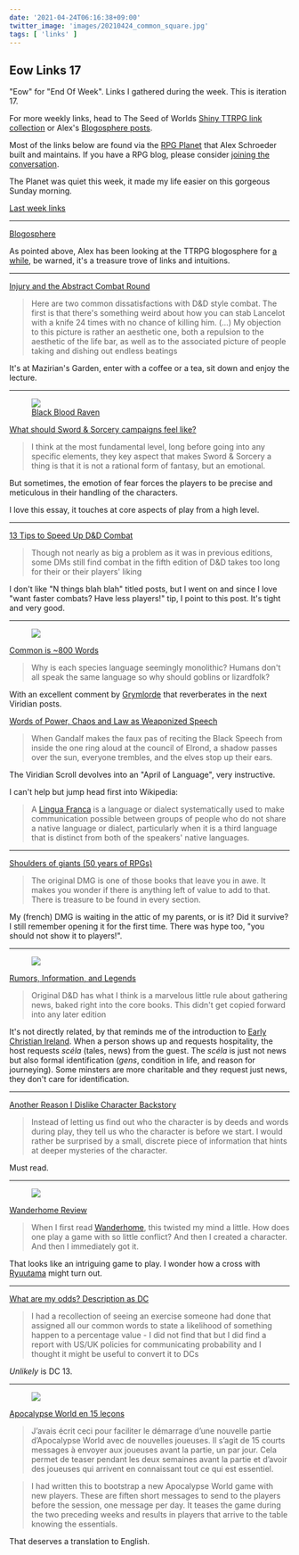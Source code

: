 ```yaml
---
date: '2021-04-24T06:16:38+09:00'
twitter_image: 'images/20210424_common_square.jpg'
tags: [ 'links' ]
---
```


## Eow Links 17

"Eow" for "End Of Week". Links I gathered during the week. This is iteration 17.

For more weekly links, head to The Seed of Worlds [Shiny TTRPG link collection](https://seedofworlds.blogspot.com/search/label/weekly%20links) or Alex's [Blogosphere posts](https://alexschroeder.ch/wiki/Blogosphere).

Most of the links below are found via the [RPG Planet](https://campaignwiki.org/rpg/) that Alex Schroeder built and maintains. If you have a RPG blog, please consider [joining the conversation](https://campaignwiki.org/wiki/Planet/Please_join!).

The Planet was quiet this week, it made my life easier on this gorgeous Sunday morning.

[Last week links](20210418.html?t=Eow_Links_16&f=eow17)

<hr/>

[Blogosphere](https://alexschroeder.ch/wiki/2021-04-18_Blogosphere)

As pointed above, Alex has been looking at the TTRPG blogosphere for [a while](https://alexschroeder.ch/wiki/Blogosphere), be warned, it's a treasure trove of links and intuitions.

<hr/>

[Injury and the Abstract Combat Round](https://maziriansgarden.blogspot.com/2021/04/injury-and-abstract-combat-round.html)

> Here are two common dissatisfactions with D&D style combat. The first is that there's something weird about how you can stab Lancelot with a knife 24 times with no chance of killing him.
> (...)
> My objection to this picture is rather an aesthetic one, both a repulsion to the aesthetic of the life bar, as well as to the associated picture of people taking and dishing out endless beatings

It's at Mazirian's Garden, enter with a coffee or a tea, sit down and enjoy the lecture.

<hr/>

<figure class="right">
<a href="https://www.artstation.com/artwork/v2PJZ3"><img src="images/20210424_ship.jpg" loading="lazy" /></a>
<figcaption>
<a href="https://www.artstation.com/artwork/v2PJZ3">Black Blood Raven</a>
</figcaption>
</figure>

[What should Sword & Sorcery campaigns feel like?](http://spriggans-den.com/2021/04/18/what-should-sword-sorcery-campaigns-feel-like/)

> I think at the most fundamental level, long before going into any specific elements, they key aspect that makes Sword & Sorcery a thing is that it is not a rational form of fantasy, but an emotional.

But sometimes, the emotion of fear forces the players to be precise and meticulous in their handling of the characters.

I love this essay, it touches at core aspects of play from a high level.

<hr/>

[13 Tips to Speed Up D&D Combat](http://slyflourish.com/tips_to_speed_up_combat.html)

> Though not nearly as big a problem as it was in previous editions, some DMs still find combat in the fifth edition of D&D takes too long for their or their players' liking

I don't like "N things blah blah" titled posts, but I went on and since I love "want faster combats? Have less players!" tip, I point to this post. It's tight and very good.

<hr/>

<figure class="right smallerr">
<a href="https://commons.wikimedia.org/wiki/File:Trilingual_Chinese-Malay-English_text_from_1839.jpg"><img src="images/20210424_common.jpg" loading="lazy" /></a>
<figcaption>
</figcaption>
</figure>

[Common is ~800 Words](https://viridianscroll.blogspot.com/2021/04/common-is-800-words.html)

> Why is each species language seemingly monolithic? Humans don't all speak the same language so why should goblins or lizardfolk?

With an excellent comment by [Grymlorde](https://grymlorde.blogspot.com/) that reverberates in the next Viridian posts.

[Words of Power, Chaos and Law as Weaponized Speech](https://viridianscroll.blogspot.com/2021/04/words-of-power-chaos-and-law-as.html)

> When Gandalf makes the faux pas of reciting the Black Speech from inside the one ring aloud at the council of Elrond, a shadow passes over the sun, everyone trembles, and the elves stop up their ears.

The Viridian Scroll devolves into an "April of Language", very instructive.

I can't help but jump head first into Wikipedia:

> A [Lingua Franca](https://en.wikipedia.org/wiki/Lingua_franca) is a language or dialect systematically used to make communication possible between groups of people who do not share a native language or dialect, particularly when it is a third language that is distinct from both of the speakers' native languages.

<hr/>

[Shoulders of giants (50 years of RPGs)](https://methodsetmadness.blogspot.com/2021/04/shoulders-of-giants-50-years-of-rpgs.html)

> The original DMG is one of those books that leave you in awe. It makes you wonder if there is anything left of value to add to that. There is treasure to be found in every section.

My (french) DMG is waiting in the attic of my parents, or is it? Did it survive? I still remember opening it for the first time. There was hype too, "you should not show it to players!".

<hr/>

<figure class="right smallest">
<a href="https://commons.wikimedia.org/wiki/File:Cuthbert_and_Boisil.jpg"><img src="images/20210424_boisil.jpg" loading="lazy" /></a>
<figcaption>
</figcaption>
</figure>

[Rumors, Information, and Legends](https://deltasdnd.blogspot.com/2021/04/rumors-information-and-legends.html)

> Original D&D has what I think is a marvelous little rule about gathering news, baked right into the core books. This didn't get copied forward into any later edition

It's not directly related, by that reminds me of the introduction to [Early Christian Ireland](https://amzn.to/2Piuwcd). When a person shows up and requests hospitality, the host requests _scéla_ (tales, news) from the guest. The _scéla_ is just not news but also formal identification (_gens_, condition in life, and reason for journeying). Some minsters are more charitable and they request just news, they don't care for identification.

<hr/>

[Another Reason I Dislike Character Backstory](https://grumpywizard.home.blog/2021/04/20/another-reason-i-dislike-character-backstory/)

> Instead of letting us find out who the character is by deeds and words during play, they tell us who the character is before we start.
> I would rather be surprised by a small, discrete piece of information that hints at deeper mysteries of the character.

Must read.

<hr/>

<figure class="right small">
<a href=""><img src="images/20210424_wander.jpg" loading="lazy" /></a>
<figcaption>
</figcaption>
</figure>

[Wanderhome Review](https://cannibalhalflinggaming.com/2021/04/21/wanderhome-review/)

> When I first read [Wanderhome](https://www.drivethrurpg.com/product/353966/Wanderhome?affiliate_id=1256684), this twisted my mind a little. How does one play a game with so little conflict? And then I created a character. And then I immediately got it.

That looks like an intriguing game to play. I wonder how a cross with [Ryuutama](20210323.html?t=Ryuu_Ex_Machina&f=eow17) might turn out.

<hr/>

[What are my odds? Description as DC](http://seedofworlds.blogspot.com/2021/04/what-are-my-odds-description-as-dc.html)

> I had a recollection of seeing an exercise someone had done that assigned all our common words to state a likelihood of something happen to a percentage value - I did not find that but I did find a report with US/UK policies for communicating probability and I thought it might be useful to convert it to DCs

_Unlikely_ is DC 13.

<hr/>

<figure class="right">
<a href="https://nonobstant.cafe/apocalypse-world-en-15-lecons/"><img src="images/20210424_apo.jpg" loading="lazy" /></a>
<figcaption>
</figcaption>
</figure>

[Apocalypse World en 15 leçons](https://nonobstant.cafe/apocalypse-world-en-15-lecons/)

> J’avais écrit ceci pour faciliter le démarrage d’une nouvelle partie d’Apocalypse World avec de nouvelles joueuses. Il s’agit de 15 courts messages à envoyer aux joueuses avant la partie, un par jour. Cela permet de teaser pendant les deux semaines avant la partie et d’avoir des joueuses qui arrivent en connaissant tout ce qui est essentiel.

<p class="spacer"></p>

> I had written this to bootstrap a new Apocalypse World game with new players. These are fiften short messages to send to the players before the session, one message per day. It teases the game during the two preceding weeks and results in players that arrive to the table knowing the essentials.

That deserves a translation to English.

